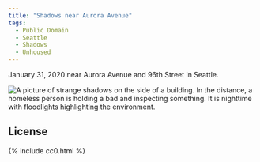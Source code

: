 ```yaml
---
title: "Shadows near Aurora Avenue"
tags:
  - Public Domain
  - Seattle
  - Shadows
  - Unhoused
---
```


January 31, 2020 near Aurora Avenue and 96th Street in Seattle.

![A picture of strange shadows on the side of a building. In the distance, a homeless person is holding a bad and inspecting something. It is nighttime with floodlights highlighting the environment.](/assets/images/2020/2020-01-31-shadows-near-aurora-ave.jpg)

## License

{% include cc0.html %}
